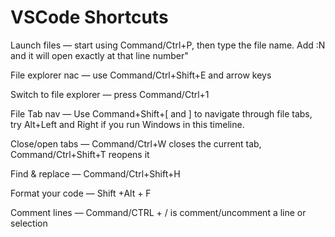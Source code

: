 # VSCode Shortcuts

Launch files — start using Command/Ctrl+P, then type the file name. Add :N and it will open exactly at that line number"

File explorer nac — use Command/Ctrl+Shift+E and arrow keys

Switch to file explorer — press Command/Ctrl+1

File Tab nav — Use Command+Shift+[ and ] to navigate through file tabs, try Alt+Left and Right if you run Windows in this timeline.

Close/open tabs — Command/Ctrl+W closes the current tab, Command/Ctrl+Shift+T reopens it

Find & replace  — Command/Ctrl+Shift+H

Format your code — Shift +Alt + F

Comment lines — Command/CTRL + /  is comment/uncomment a line or selection



